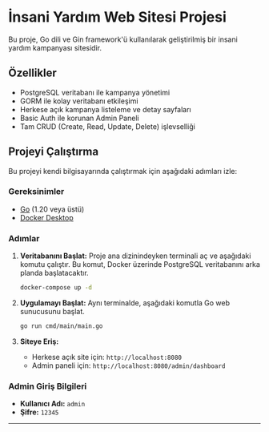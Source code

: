 # İnsani Yardım Web Sitesi Projesi

Bu proje, Go dili ve Gin framework'ü kullanılarak geliştirilmiş bir insani yardım kampanyası sitesidir.

## Özellikler

- PostgreSQL veritabanı ile kampanya yönetimi
- GORM ile kolay veritabanı etkileşimi
- Herkese açık kampanya listeleme ve detay sayfaları
- Basic Auth ile korunan Admin Paneli
- Tam CRUD (Create, Read, Update, Delete) işlevselliği

## Projeyi Çalıştırma

Bu projeyi kendi bilgisayarında çalıştırmak için aşağıdaki adımları izle:

### Gereksinimler

- [Go](https://go.dev/dl/) (1.20 veya üstü)
- [Docker Desktop](https://www.docker.com/products/docker-desktop/)

### Adımlar

1.  **Veritabanını Başlat:**
    Proje ana dizinindeyken terminali aç ve aşağıdaki komutu çalıştır. Bu komut, Docker üzerinde PostgreSQL veritabanını arka planda başlatacaktır.
    ```bash
    docker-compose up -d
    ```

2.  **Uygulamayı Başlat:**
    Aynı terminalde, aşağıdaki komutla Go web sunucusunu başlat.
    ```bash
    go run cmd/main/main.go
    ```

3.  **Siteye Eriş:**
    - Herkese açık site için: `http://localhost:8080`
    - Admin paneli için: `http://localhost:8080/admin/dashboard`

### Admin Giriş Bilgileri

- **Kullanıcı Adı:** `admin`
- **Şifre:** `12345`

---
